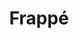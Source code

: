 ---
title: "Frappé"
url: /ciudad-autonoma-de-buenos-aires/frappe-avenida-general-las-heras/
shop: Allgemein
---